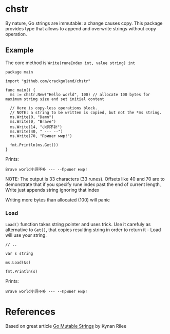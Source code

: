 # chstr
By nature, Go strings are immutable: a change causes copy. This package provides type that allows to append and overwrite strings without copy operation.

## Example

The core method is `Write(runeIndex int, value string) int`

    package main

    import "github.com/crackgoland/chstr"

    func main() {
      ms := chstr.New("Hello world", 100) // allocate 100 bytes for maximum string size and set initial content
      
      // Here is copy-less operations block. 
      // NOTE: a string to be written is copied, but not the *ms string.
      ms.Write(0, "Damn")
      ms.Write(0, "Brave")
      ms.Write(14, "小洞不补")
      ms.Write(40, " --- --")
      ms.Write(70, "Привет мир!")
      
      fmt.Println(ms.Get())
    }
    
Prints:

    Brave world小洞不补 --- --Привет мир!
    
NOTE: The output is 33 characters (33 runes). Offsets like 40 and 70 are to demonstrate that if you specify rune index past the end of current length, Write just appends string ignoring that index

Writing more bytes than allocated (100) will panic

### Load
`Load()` function takes string pointer and uses trick. Use it carefuly as alternative to `Get()`, that copies resulting string in order to return it - Load will use your string.

    // ..

	var s string
    
	ms.Load(&s)
    
	fmt.Println(s)
    
Prints:

    Brave world小洞不补 --- --Привет мир!


# References
Based on great article [Go Mutable Strings](https://medium.com/kokster/mutable-strings-in-golang-298d422d01bc) by Kynan Rilee
